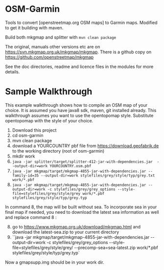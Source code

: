 OSM-Garmin
=====

Tools to convert [openstreetmap.org OSM maps] to Garmin maps. Modified to get it building with maven.

Build both mkgmap and splitter with ```mvn clean package```

The original, manuals other versions etc are on 
 https://svn.mkgmap.org.uk/mkgmap/mkgmap. There is a github copy on https://github.com/openstreetmap/mkgmap


See the doc directories, readme and licence files in the modules for more details.

Sample Walkthrough
===============

This example walkthrough shows how to compile an OSM map of your choice.
It is assumed you have java8 sdk, maven, git installed already.
This walkthrough assumes you want to use the opentopomap style.
Substitute opentopomap with the style of your choice.

1. Download this project
2. cd osm-garmin
3. mvn clean package
4. download a YOURCOUNTRY pbf file from https://download.geofabrik.de to the working directory (root of osm-garmin)
5. mkdir work
6. ``java -jar splitter/target/splitter-412-jar-with-dependencies.jar  --output-dir=work YOURCOUNTRY.osm.pbf``
7. ``java -jar mkgmap/target/mkgmap-4855-jar-with-dependencies.jar --family-id=35 --output-dir=work stylefiles/grey/style/typ/grey.txt work/*.pbf``
8. ``java -jar mkgmap/target/mkgmap-4855-jar-with-dependencies.jar --output-dir=work -c stylefiles/grey/grey_options --style-file=stylefiles/grey/style/grey work/*.pbf stylefiles/grey/style/typ/grey.typ``

In  command 8, the map will be built without sea. To incorporate sea in your final map if needed,
you need to download the latest sea information as well and replace command 8 :

8.  go to https://www.mkgmap.org.uk/download/mkgmap.html and download the latest-sea.zip to your current directory
9.  ``java -jar mkgmap/target/mkgmap-4855-jar-with-dependencies.jar --output-dir=work -c stylefiles/grey/grey_options --style-file=stylefiles/grey/style/grey/ --precomp-sea=sea-latest.zip work/*.pbf stylefiles/grey/style/typ/grey.typ`

 

Now a gmapsupp.img should be in your work dir. 